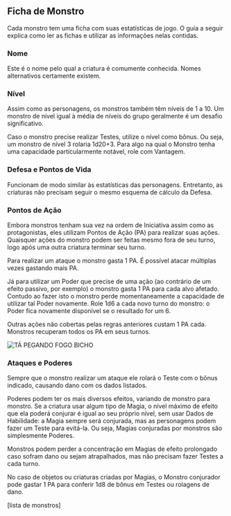 ## **Ficha de Monstro**

Cada monstro tem uma ficha com suas estatísticas de jogo. O guia a seguir explica como ler as fichas e utilizar as informações nelas contidas.

### **Nome**

Este é o nome pelo qual a criatura é comumente conhecida. Nomes alternativos certamente existem.

### **Nível**

Assim como as personagens, os monstros também têm níveis de 1 a 10\. Um monstro de nível igual à média de níveis do grupo geralmente é um desafio significativo.

Caso o monstro precise realizar Testes, utilize o nível como bônus. Ou seja, um monstro de nível 3 rolaria 1d20+3. Para algo na qual o Monstro tenha uma capacidade particularmente notável, role com Vantagem.

### **Defesa e Pontos de Vida**

Funcionam de modo similar às estatísticas das personagens. Entretanto, as criaturas não precisam seguir o mesmo esquema de cálculo da Defesa.

### **Pontos de Ação**

Embora monstros tenham sua vez na ordem de Iniciativa assim como as protagonistas, eles utilizam Pontos de Ação (PA) para realizar suas ações. Quaisquer ações do monstro podem ser feitas mesmo fora de seu turno, logo após uma outra criatura terminar seu turno.

Para realizar um ataque o monstro gasta 1 PA. É possível atacar múltiplas vezes gastando mais PA.

Já para utilizar um Poder que precise de uma ação (ao contrário de um efeito passivo, por exemplo) o monstro gasta 1 PA para cada alvo afetado. Contudo ao fazer isto o monstro perde momentaneamente a capacidade de utilizar tal Poder novamente. Role 1d6 a cada novo turno do monstro: o Poder fica novamente disponível se o resultado for um 6\.

Outras ações não cobertas pelas regras anteriores custam 1 PA cada. Monstros recuperam todos os PA em seus turnos.

![TÁ PEGANDO FOGO BICHO](/art/mikoarc/Azer.png "TÁ PEGANDO FOGO BICHO")

### **Ataques e Poderes**

Sempre que o monstro realizar um ataque ele rolará o Teste com o bônus indicado, causando dano com os dados listados.

Poderes podem ter os mais diversos efeitos, variando de monstro para monstro. Se a criatura usar algum tipo de Magia, o nível máximo de efeito que ela poderá conjurar é igual ao seu próprio nível, sem usar Dados de Habilidade: a Magia sempre será conjurada, mas as personagens podem fazer um Teste para evitá-la. Ou seja, Magias conjuradas por monstros são simplesmente Poderes.

Monstros podem perder a concentração em Magias de efeito prolongado caso sofram dano ou sejam atrapalhados, mas não precisam fazer Testes a cada turno.

No caso de objetos ou criaturas criadas por Magias, o Monstro conjurador pode gastar 1 PA para conferir 1d8 de bônus em Testes ou rolagens de dano.

\[lista de monstros\]


